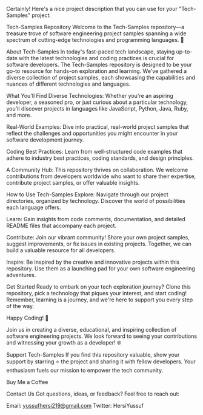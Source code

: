 Certainly! Here's a nice project description that you can use for your "Tech-Samples" project:

Tech-Samples Repository
Welcome to the Tech-Samples repository—a treasure trove of software engineering project samples spanning a wide spectrum of cutting-edge technologies and programming languages. 🌟

About Tech-Samples
In today's fast-paced tech landscape, staying up-to-date with the latest technologies and coding practices is crucial for software developers. The Tech-Samples repository is designed to be your go-to resource for hands-on exploration and learning. We've gathered a diverse collection of project samples, each showcasing the capabilities and nuances of different technologies and languages.

What You'll Find
Diverse Technologies: Whether you're an aspiring developer, a seasoned pro, or just curious about a particular technology, you'll discover projects in languages like JavaScript, Python, Java, Ruby, and more.

Real-World Examples: Dive into practical, real-world project samples that reflect the challenges and opportunities you might encounter in your software development journey.

Coding Best Practices: Learn from well-structured code examples that adhere to industry best practices, coding standards, and design principles.

A Community Hub: This repository thrives on collaboration. We welcome contributions from developers worldwide who want to share their expertise, contribute project samples, or offer valuable insights.

How to Use Tech-Samples
Explore: Navigate through our project directories, organized by technology. Discover the world of possibilities each language offers.

Learn: Gain insights from code comments, documentation, and detailed README files that accompany each project.

Contribute: Join our vibrant community! Share your own project samples, suggest improvements, or fix issues in existing projects. Together, we can build a valuable resource for all developers.

Inspire: Be inspired by the creative and innovative projects within this repository. Use them as a launching pad for your own software engineering adventures.

Get Started
Ready to embark on your tech exploration journey? Clone this repository, pick a technology that piques your interest, and start coding! Remember, learning is a journey, and we're here to support you every step of the way.

Happy Coding! 🚀

Join us in creating a diverse, educational, and inspiring collection of software engineering projects. We look forward to seeing your contributions and witnessing your growth as a developer! 🌐

Support Tech-Samples
If you find this repository valuable, show your support by starring ⭐ the project and sharing it with fellow developers. Your enthusiasm fuels our mission to empower the tech community.

Buy Me a Coffee

Contact Us
Got questions, ideas, or feedback? Feel free to reach out:

Email: yussufhersi219@gmail.com
Twitter: HersiYussuf
